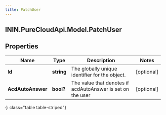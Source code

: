 ```yaml
---
title: PatchUser
---
```

## ININ.PureCloudApi.Model.PatchUser

## Properties

|Name | Type | Description | Notes|
|------------ | ------------- | ------------- | -------------|
| **Id** | **string** | The globally unique identifier for the object. | [optional] |
| **AcdAutoAnswer** | **bool?** | The value that denotes if acdAutoAnswer is set on the user | [optional] |
{: class="table table-striped"}


